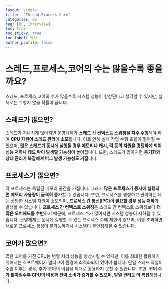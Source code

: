 ```yaml
---
layout: single
title:  "Thread,Process,Core"
categories: OS
tag: [OS, Interview]
toc: true
toc_sticky: true
toc_label: 목차
author_profile: false
---
```



# 스레드,프로세스,코어의 수는 많을수록 좋을까요?

스레드, 프로세스,코어의 수가 많을수록 시스템 성능이 향상된다고 생각할 수 있지만, 실제로는 그렇지 않을 확률이 큽니다.

## 스레드가 많으면?

스레드가 지나치게 많아지면 운영체제가 **스레드 간 컨텍스트 스위칭을 자주 수행**해야 하여 **CPU 자원이 스레드 관리에 소모**됩니다. 이로 인해 실제 작업 수행 효율이 떨어질 수 있으며, **많은 스레드가 동시에 실행될 경우 메모리나 캐시, 락 등의 자원을 경쟁하게 되어 성능 저하나 데드 락이 발생할 가능성이 높아**집니다. 또한, 스레드가 많아지면 **동기화와 상태 관리가 복잡해져 버그 발생 가능성도 커집**니다.

## 프로세스가 많으면?

각 프로세스는 독립된 메모리 공간을 가집니다. 그래서 **많은 프로세스가 동시에 실행되면 메모리 사용량이 급격히 증가**할 수 있습니다. 또한, 프로세스를 생성하고 관리하는 데는 상당한 시스템 자원이 소모되며, **프로세스 간 통신(IPC)이 필요할 경우 성능 저하**가 발생할 수 있습니다. **프로세스 간 컨텍스트 스위칭**은 스레드 간 컨텍스트 스위칭보다 **더 많은 오버헤드를 수반**하기 때문에, 프로세스 수가 많아지면 시스템 성능이 저하될 수 있습니다. 운영체제는 동시에 실행할 수 있는 프로세스 수에 제한이 있으며, 이를 초과하면 새로운 프로세스 생성이 불가능하거나 시스템이 불안정해질 수 있습니다.

## 코어가 많으면?

많은 코어를 가진 CPU는 병렬 처리 성능을 향상시킬 수 있지만, 이를 최대한 활용하기 위해서는 소프트웨어가 멀티코어 환경에 최적화되어 있어야 합니다. 단일 스레드 작업이 주를 이루는 경우, 추가 코어의 이점을 제대로 활용하지 못할 수 있습니다. 또한, **코어 수가 많아질수록 CPU의 비용과 전력 소비가 증가할 수 있으며, 발열 관리도 더 복잡**해집니다.

